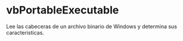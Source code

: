 # vbPortableExecutable
Lee las cabeceras de un archivo binario de Windows y determina sus caracteristicas.

